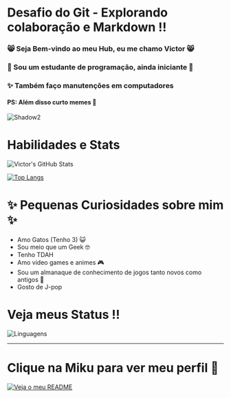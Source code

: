 # Desafio do Git - Explorando colaboração e Markdown !! 

### 😸 Seja Bem-vindo ao meu Hub, eu me chamo Victor 😸 <br>
### 👾 Sou um estudante de programação, ainda iniciante 👾 <br>
### ✨ Também faço manutenções em computadores

#### PS: Além disso curto memes 👀


![Shadow2](https://c.tenor.com/8OvxerFeQLYAAAAC/tenor.gif)

# Habilidades e Stats

![Victor's GitHub Stats](https://github-readme-stats.vercel.app/api?username=VibeSideral&show_icons=true&theme=transparent)

[![Top Langs](https://github-readme-stats.vercel.app/api/top-langs/?username=VibeSideral&layout=donut&show_icons=true&theme=transparent)](https://github.com/VibeSideral)

# ✨️ Pequenas Curiosidades sobre mim ✨️

- Amo Gatos (Tenho 3) 😺
- Sou meio que um Geek 🤓
- Tenho TDAH
- Amo video games e animes 🎮
- Sou um almanaque de conhecimento de jogos tanto novos como antigos 👀
- Gosto de J-pop 

# Veja meus Status !!

![Linguagens](https://github-readme-stats.vercel.app/api/top-langs/?username=VibeSideral&hide_progress=true)

----

# Clique na Miku para ver meu perfil 👀

[![Veja o meu README](https://c.tenor.com/pIZM1VLvktcAAAAC/tenor.gif)](https://github.com/VibeSideral/VibeSideral)



